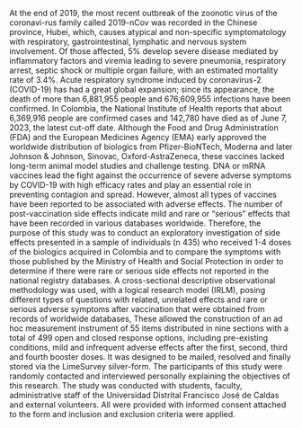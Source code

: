 At the end of 2019, the most recent outbreak of the zoonotic virus of the coronavi-rus family called 2019-nCov was recorded in the Chinese province, Hubei, which, causes atypical and non-specific symptomatology with respiratory, gastrointestinal, lymphatic and nervous system involvement. Of those affected, 5% develop severe disease mediated by inflammatory factors and viremia leading to severe pneumonia, respiratory arrest, septic shock or multiple organ failure, with an estimated mortality rate of 3.4%.
Acute respiratory syndrome induced by coronavirus-2 (COVID-19) has had a great global expansion; since its appearance, the death of more than 6,881,955 people and 676,609,955 infections have been confirmed. In Colombia, the National Institute of Health reports that about 6,369,916 people are confirmed cases and 142,780 have died as of June 7, 2023, the latest cut-off date. 
Although the Food and Drug Administration (FDA) and the European Medicines Agency (EMA) early approved the worldwide distribution of biologics from Pfizer-BioNTech, Moderna and later Johnson & Johnson, Sinovac, Oxford-AstraZeneca, these vaccines lacked long-term animal model studies and challenge testing. DNA or mRNA vaccines lead the fight against the occurrence of severe adverse symptoms by COVID-19 with high efficacy rates and play an essential role in preventing contagion and spread.  However, almost all types of vaccines have been reported to be associated with adverse effects. The number of post-vaccination side effects indicate mild and rare or “serious” effects that have been recorded in various databases worldwide. 
Therefore, the purpose of this study was to conduct an exploratory investigation of side effects presented in a sample of individuals (n 435) who received 1-4 doses of the biologics acquired in Colombia and to compare the symptoms with those published by the Ministry of Health and Social Protection in order to determine if there were rare or serious side effects not reported in the national registry databases.
A cross-sectional descriptive observational methodology was used, with a logical research model (IRLM), posing different types of questions with related, unrelated effects and rare or serious adverse symptoms after vaccination that were obtained from records of worldwide databases, These allowed the construction of an ad hoc measurement instrument of 55 items distributed in nine sections with a total of 499 open and closed response options, including pre-existing conditions, mild and infrequent adverse effects after the first, second, third and fourth booster doses. It was designed to be mailed, resolved and finally stored via the LimeSurvey silver-form. The participants of this study were randomly contacted and interviewed personally explaining the objectives of this research.  The study was conducted with students, faculty, administrative staff of the Universidad Distrital Francisco José de Caldas and external volunteers. All were provided with informed consent attached to the form and inclusion and exclusion criteria were applied.
